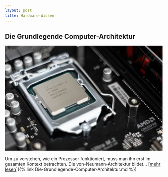 ```yaml
---
layout: post
title: Hardware-Wissen
---
```


## Die Grundlegende Computer-Architektur

<a href="https://sascha-baranji.tk/TestPost/"> ![Prozessor](/public/pictures/Prozessor.jpg) </a>

Um zu verstehen, wie ein Prozessor funktioniert, muss man ihn erst im gesamten Kontext betrachten. Die von-Neumann-Architektur bildet... [<ins>mehr lesen</ins>]({% link Die-Grundlegende-Computer-Architektur.md %})
